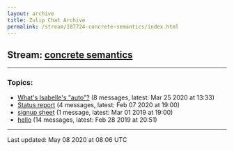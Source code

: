 ```yaml
---
layout: archive
title: Zulip Chat Archive
permalink: /stream/187724-concrete-semantics/index.html
---
```


## Stream: [concrete semantics](https://leanprover-community.github.io/archive/stream/187724-concrete-semantics/index.html)
---

### Topics:

* [What's Isabelle's "auto"?](topic/What's.20Isabelle's.20.22auto.22.3F.html) (8 messages, latest: Mar 25 2020 at 13:33)
* [Status report](topic/Status.20report.html) (4 messages, latest: Feb 07 2020 at 19:00)
* [signup sheet](topic/signup.20sheet.html) (1 message, latest: Mar 01 2019 at 19:00)
* [hello](topic/hello.html) (14 messages, latest: Feb 28 2019 at 20:51)

<hr><p>Last updated: May 08 2020 at 08:06 UTC</p>